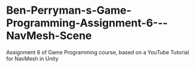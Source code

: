 # Ben-Perryman-s-Game-Programming-Assignment-6---NavMesh-Scene
Assignment 6 of Game Programming course, based on a YouTube Tutorial for NavMesh in Unity
